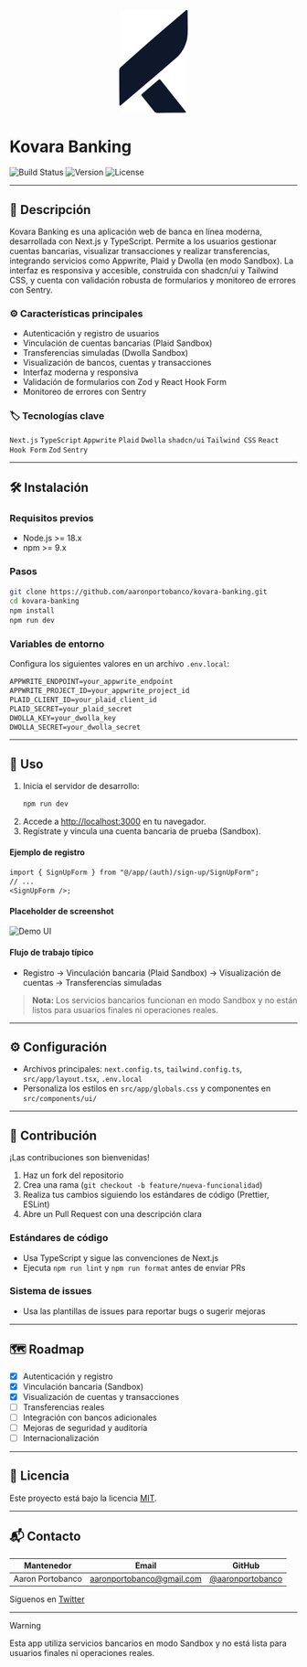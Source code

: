 <p align="center">
	<img src="./public/logo/favicon-dark.svg" alt="Kovara Banking Logo" width="120" />
</p>

# Kovara Banking

![Build Status](https://img.shields.io/badge/build-passing-brightgreen) ![Version](https://img.shields.io/badge/version-0.1.0-blue) ![License](https://img.shields.io/badge/license-MIT-yellow)

---

## 🚀 Descripción

Kovara Banking es una aplicación web de banca en línea moderna, desarrollada con Next.js y TypeScript. Permite a los usuarios gestionar cuentas bancarias, visualizar transacciones y realizar transferencias, integrando servicios como Appwrite, Plaid y Dwolla (en modo Sandbox). La interfaz es responsiva y accesible, construida con shadcn/ui y Tailwind CSS, y cuenta con validación robusta de formularios y monitoreo de errores con Sentry.

### ⚙️ Características principales

- Autenticación y registro de usuarios
- Vinculación de cuentas bancarias (Plaid Sandbox)
- Transferencias simuladas (Dwolla Sandbox)
- Visualización de bancos, cuentas y transacciones
- Interfaz moderna y responsiva
- Validación de formularios con Zod y React Hook Form
- Monitoreo de errores con Sentry

### 🏷️ Tecnologías clave

`Next.js` `TypeScript` `Appwrite` `Plaid` `Dwolla` `shadcn/ui` `Tailwind CSS` `React Hook Form` `Zod` `Sentry`

---

## 🛠️ Instalación

### Requisitos previos

- Node.js >= 18.x
- npm >= 9.x

### Pasos

```bash
git clone https://github.com/aaronportobanco/kovara-banking.git
cd kovara-banking
npm install
npm run dev
```

### Variables de entorno

Configura los siguientes valores en un archivo `.env.local`:

```env
APPWRITE_ENDPOINT=your_appwrite_endpoint
APPWRITE_PROJECT_ID=your_appwrite_project_id
PLAID_CLIENT_ID=your_plaid_client_id
PLAID_SECRET=your_plaid_secret
DWOLLA_KEY=your_dwolla_key
DWOLLA_SECRET=your_dwolla_secret
```

---

## 📖 Uso

1. Inicia el servidor de desarrollo:
   ```bash
   npm run dev
   ```
2. Accede a [http://localhost:3000](http://localhost:3000) en tu navegador.
3. Regístrate y vincula una cuenta bancaria de prueba (Sandbox).

#### Ejemplo de registro

```tsx
import { SignUpForm } from "@/app/(auth)/sign-up/SignUpForm";
// ...
<SignUpForm />;
```

#### Placeholder de screenshot

![Demo UI](./docs/screenshot-placeholder.png)

#### Flujo de trabajo típico

- Registro → Vinculación bancaria (Plaid Sandbox) → Visualización de cuentas → Transferencias simuladas

> **Nota:** Los servicios bancarios funcionan en modo Sandbox y no están listos para usuarios finales ni operaciones reales.

---

## ⚙️ Configuración

- Archivos principales: `next.config.ts`, `tailwind.config.ts`, `src/app/layout.tsx`, `.env.local`
- Personaliza los estilos en `src/app/globals.css` y componentes en `src/components/ui/`

---

## 🤝 Contribución

¡Las contribuciones son bienvenidas!

1. Haz un fork del repositorio
2. Crea una rama (`git checkout -b feature/nueva-funcionalidad`)
3. Realiza tus cambios siguiendo los estándares de código (Prettier, ESLint)
4. Abre un Pull Request con una descripción clara

### Estándares de código

- Usa TypeScript y sigue las convenciones de Next.js
- Ejecuta `npm run lint` y `npm run format` antes de enviar PRs

### Sistema de issues

- Usa las plantillas de issues para reportar bugs o sugerir mejoras

---

## 🗺️ Roadmap

- [x] Autenticación y registro
- [x] Vinculación bancaria (Sandbox)
- [x] Visualización de cuentas y transacciones
- [ ] Transferencias reales
- [ ] Integración con bancos adicionales
- [ ] Mejoras de seguridad y auditoría
- [ ] Internacionalización

---

## 📄 Licencia

Este proyecto está bajo la licencia [MIT](./LICENSE).

---

## 📬 Contacto

| Mantenedor       | Email                     | GitHub                                                 |
| ---------------- | ------------------------- | ------------------------------------------------------ |
| Aaron Portobanco | aaronportobanco@gmail.com | [@aaronportobanco](https://github.com/aaronportobanco) |

Síguenos en [Twitter](https://twitter.com/kovara_banking) <!-- Placeholder -->

---

> [!WARNING] 
> Esta app utiliza servicios bancarios en modo Sandbox y no está lista para usuarios finales ni operaciones reales.

